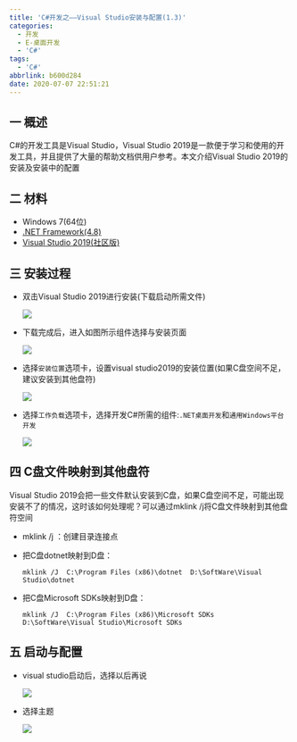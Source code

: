 ```yaml
---
title: 'C#开发之——Visual Studio安装与配置(1.3)'
categories:
  - 开发
  - E-桌面开发
  - 'C#'
tags:
  - 'C#'
abbrlink: b600d284
date: 2020-07-07 22:51:21
---
```

## 一 概述

C#的开发工具是Visual Studio，Visual Studio 2019是一款便于学习和使用的开发工具，并且提供了大量的帮助文档供用户参考。本文介绍Visual Studio 2019的安装及安装中的配置

<!--more-->

## 二 材料

* Windows 7(64位)
* [.NET Framework(4.8)][11]
* [Visual Studio 2019(社区版)][12]

## 三 安装过程

* 双击Visual Studio 2019进行安装(下载启动所需文件)

  ![][1]
  
* 下载完成后，进入如图所示组件选择与安装页面

  ![][2]

* 选择`安装位置`选项卡，设置visual studio2019的安装位置(如果C盘空间不足，建议安装到其他盘符)

  ![][3]
  
* 选择`工作负载`选项卡，选择开发C#所需的组件:`.NET桌面开发`和`通用Windows平台开发`

  ![][4]

## 四  C盘文件映射到其他盘符

Visual Studio 2019会把一些文件默认安装到C盘，如果C盘空间不足，可能出现安装不了的情况，这时该如何处理呢？可以通过mklink /j将C盘文件映射到其他盘符空间

* mklink /j  ：创建目录连接点 

* 把C盘dotnet映射到D盘：

  ```
  mklink /J  C:\Program Files (x86)\dotnet  D:\SoftWare\Visual Studio\dotnet
  ```
  
* 把C盘Microsoft SDKs映射到D盘：

  ```
  mklink /J  C:\Program Files (x86)\Microsoft SDKs  D:\SoftWare\Visual Studio\Microsoft SDKs
  ```

## 五 启动与配置

* visual studio启动后，选择以后再说

  ![][5]
  
* 选择主题

  ![][6]


[1]:https://cdn.jsdelivr.net/gh/PGzxc/CDN/blog-image/csharp-visual-studio-getfile.png
[2]:https://cdn.jsdelivr.net/gh/PGzxc/CDN/blog-image/csharp-visual-studio2019-component-install.png
[3]:https://cdn.jsdelivr.net/gh/PGzxc/CDN/blog-image/csharp-visual-studio2019-install-part.png
[4]:https://cdn.jsdelivr.net/gh/PGzxc/CDN/blog-image/csharp-visual-studio2019-net-component.png
[5]:https://cdn.jsdelivr.net/gh/PGzxc/CDN/blog-image/csharp-visual-studio2019-start-install.png
[6]:https://cdn.jsdelivr.net/gh/PGzxc/CDN/blog-image/csharp-visual-studio2019-theme-config.png



[11]:https://dotnet.microsoft.com/download
[12]:https://visualstudio.microsoft.com/zh-hans/vs/
